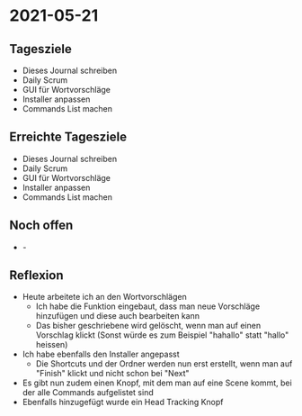 # 2021-05-21
## Tagesziele
* Dieses Journal schreiben
* Daily Scrum
* GUI für Wortvorschläge
* Installer anpassen
* Commands List machen
## Erreichte Tagesziele
* Dieses Journal schreiben
* Daily Scrum
* GUI für Wortvorschläge
* Installer anpassen
* Commands List machen
## Noch offen
* \-
## Reflexion
* Heute arbeitete ich an den Wortvorschlägen
  * Ich habe die Funktion eingebaut, dass man neue Vorschläge hinzufügen und diese auch bearbeiten kann
  * Das bisher geschriebene wird gelöscht, wenn man auf einen Vorschlag klickt (Sonst würde es zum Beispiel "hahallo" statt "hallo" heissen)  
* Ich habe ebenfalls den Installer angepasst
  * Die Shortcuts und der Ordner werden nun erst erstellt, wenn man auf "Finish" klickt und nicht schon bei "Next"
* Es gibt nun zudem einen Knopf, mit dem man auf eine Scene kommt, bei der alle Commands aufgelistet sind
* Ebenfalls hinzugefügt wurde ein Head Tracking Knopf